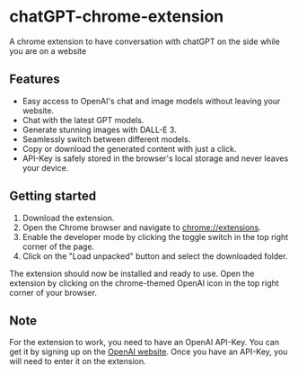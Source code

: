 # chatGPT-chrome-extension

A chrome extension to have conversation with chatGPT on the side while you are on a website

## Features

- Easy access to OpenAI's chat and image models without leaving your website.
- Chat with the latest GPT models.
- Generate stunning images with DALL-E 3.
- Seamlessly switch between different models.
- Copy or download the generated content with just a click.
- API-Key is safely stored in the browser's local storage and never leaves your device.

## Getting started

1. Download the extension.
2. Open the Chrome browser and navigate to [chrome://extensions](chrome://extensions).
3. Enable the developer mode by clicking the toggle switch in the top right corner of the page.
4. Click on the "Load unpacked" button and select the downloaded folder.

The extension should now be installed and ready to use. Open the extension by clicking on the chrome-themed OpenAI icon in the top right corner of your browser.

## Note

For the extension to work, you need to have an OpenAI API-Key. You can get it by signing up on the [OpenAI website](https://openai.com/). Once you have an API-Key, you will need to enter it on the extension.
